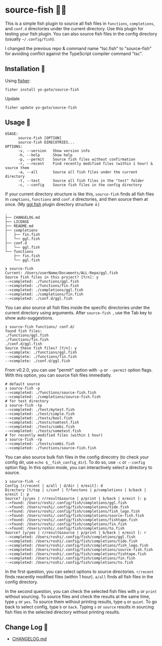# source-fish 🍣🥢
This is a simple fish plugin to source all fish files in `functions`, `completions`, and `conf.d` directories under the current directory. Use this plugin for testing your fish plugin. You can also source fish files in the config directory (usually `~/.config/fish`).

I changed the previous repo & command name "tsc.fish" to "source-fish" for avoiding conflict against the TypeScript compiler command "tsc".

## Installation 🎣

Using [fisher](https://github.com/jorgebucaran/fisher):

```console
fisher install yo-goto/source-fish
```

Update

```console
fisher update yo-goto/source-fish
```

## Usage 🔦

```console
USAGE:
      source-fish [OPTION]
      source-fish DIRECOTRIES...
OPTIONS:
      -v, --version   Show version info
      -h, --help      Show help
      -p, --permit    Source fish files without confirmation
      -r, --recent    Find recently modified files (within 1 hour) & source them
      -a, --all       Source all fish files under the current directory
      -t, --test      Source all fish files in the "test" folder
      -c, --config    Source fish files in the config directory
```

If your current directory structure is like this, `source-fish` finds all fish files in `comptions`, `functions` and `conf.d` directories, and then source them at once. (My [ggl.fish](https://github.com/yo-goto/ggl.fish) plugin directory structure ↓)

```console
.
├── CHANGELOG.md
├── LICENSE
├── README.md
├── completions
│   ├── fin.fish
│   └── ggl.fish
├── conf.d
│   └── ggl.fish
└── functions
    ├── fin.fish
    └── ggl.fish
```

```console
❯ source-fish
Current: /Users/userName/Documents/ALL-Repo/ggl.fish
Source fish files in this project? [Y/n]: y
-->completed: ./functions/ggl.fish
-->completed: ./functions/fin.fish
-->completed: ./completions/ggl.fish
-->completed: ./completions/fin.fish
-->completed: ./conf.d/ggl.fish
```

You can also source all fish files inside the specific directories under the current directory using arguments. After `source-fish `, use the Tab key to show auto-suggestions.

```console
❯ source-fish functions/ conf.d/
found fish files:
./functions/ggl.fish
./functions/fin.fish
./conf.d/ggl.fish
Source these fish files? [Y/n]: y
-->complete: ./functions/ggl.fish
-->complete: ./functions/fin.fish
-->complete: ./conf.d/ggl.fish
```

From v0.2.0, you can use "permit" option with `-p` or `--permit` option flags. With this option, you can source fish files immediatly.

```console
# default source
❯ source-fish -p
-->completed: ./functions/source-fish.fish
-->completed: ./completions/source-fish.fish
# for test directory
❯ source-fish -tp
-->completed: ./test/mytest.fish
-->completed: ./test/simple.fish
-->completed: ./tests/bool.fish
-->completed: ./tests/numtest.fish
-->completed: ./tests/combi.fish
-->completed: ./tests/sometest.fish
# for recently modified files (within 1 hour)
❯ source-fish -rp
-->completed: ./tests/combi.fish
-->completed: ./functions/source-fish.fish
```

You can also source bulk fish files in the config direcotry (to check your config dir, use `echo $__fish_config_dir`). To do so, use `-c` or `--config` option flag. In this option mode, you can interactively select a directory to source.

```console
❯ source-fish -c
Config [r/recent | a/all | d/dir | e/exit]: d
Directory [t/top | c/conf | f/functons | p/completions | b/back | e/exit ]: p
Source? [y/yes | r/result&source | p/print | b/back | e/exit ]: p
-->found: /Users/roshi/.config/fish/completions/ggl.fish
-->found: /Users/roshi/.config/fish/completions/tide.fish
-->found: /Users/roshi/.config/fish/completions/fish_logo.fish
-->found: /Users/roshi/.config/fish/completions/source-fish.fish
-->found: /Users/roshi/.config/fish/completions/fishtape.fish
-->found: /Users/roshi/.config/fish/completions/fin.fish
-->found: /Users/roshi/.config/fish/completions/to.fish
Source? [y/yes | r/result&source | p/print | b/back | e/exit ]: r
-->completed: /Users/roshi/.config/fish/completions/ggl.fish
-->completed: /Users/roshi/.config/fish/completions/tide.fish
-->completed: /Users/roshi/.config/fish/completions/fish_logo.fish
-->completed: /Users/roshi/.config/fish/completions/source-fish.fish
-->completed: /Users/roshi/.config/fish/completions/fishtape.fish
-->completed: /Users/roshi/.config/fish/completions/fin.fish
-->completed: /Users/roshi/.config/fish/completions/to.fish
```

In the first question, you can select options to source directories. `r/recent` finds reacently modified files (within 1 hour). `a/all` finds all fish files in the config directory.

In the second question, you can check the selected fish files with `p` or `print` without sourcing. To source files and check the results at the same time, type `y` or `yes`. To source them without printing results, type `q` or `quiet`. To go back to select config, type `b` or `back`. Typing `s` or `source` results in sourcing fish files in the selected directory without printing results.

## Change Log 🔖

- [CHANGELOG.md](/CHANGELOG.md)

